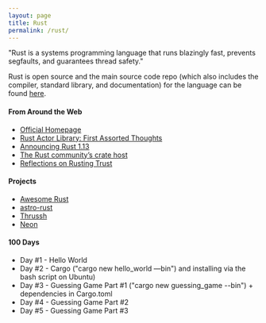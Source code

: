 ```yaml
---
layout: page
title: Rust
permalink: /rust/
---
```


"Rust is a systems programming language that runs blazingly fast, prevents segfaults, and guarantees thread safety."

Rust is open source and the main source code repo (which also includes the compiler, standard library, and documentation) for the language can be found [here](https://github.com/rust-lang/rust).

#### From Around the Web

- [Official Homepage](https://www.rust-lang.org)
- [Rust Actor Library: First Assorted Thoughts](http://dbeck.github.io/Rust-Actor-Library-First-assorted-thoughts/)
- [Announcing Rust 1.13](https://blog.rust-lang.org/2016/11/10/Rust-1.13.html)
- [The Rust community’s crate host](https://crates.io/)
- [Reflections on Rusting Trust](http://manishearth.github.io/blog/2016/12/02/reflections-on-rusting-trust/)

#### Projects

- [Awesome Rust](https://github.com/kud1ing/awesome-rust)
- [astro-rust](https://saurvs.github.io/astro-rust/astro/index.html)
- [Thrussh](https://pijul.org/thrussh)
- [Neon](https://github.com/neon-bindings/neon)

#### 

#### 100 Days

- Day #1 - Hello World
- Day #2 - Cargo ("cargo new hello_world —bin") and installing via the bash script on Ubuntu)
- Day #3 - Guessing Game Part #1 ("cargo new guessing_game --bin") + dependencies in Cargo.toml
- Day #4 - Guessing Game Part #2
- Day #5 - Guessing Game Part #3